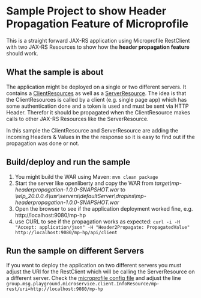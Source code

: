 # Sample Project to show Header Propagation Feature of Microprofile
This is a straight forward JAX-RS application using Microprofile RestClient with two JAX-RS Resources to show how the
**header propagation feature** should work.

## What the sample is about
The application might be deployed on a single or two different servers. It contains a
[ClientResources](src/main/java/group/msg/playground/microservice/ClientResource.java) as well
as a [ServerResource](src/main/java/group/msg/playground/microservice/ServerResource.java). The idea is that the
ClientResources is called by a client (e.g. single page app) which has some authentication done and
a token is used and must be sent via HTTP Header. Therefor it should be propagated when the ClientResource makes
calls to other JAX-RS Resources like the ServerResource.

In this sample the ClientResource and ServerResource are adding the incoming Headers & Values in the the response so it is easy to find out
if the propagation was done or not. 

## Build/deploy and run the sample
1. You might build the WAR using Maven: `mvn clean package`
2. Start the server like openliberty and copy the WAR from *target\mp-headerpropagation-1.0.0-SNAPSHOT.war* to *\wlp_20.0.0.4\usr\servers\defaultServer\dropins\mp-headerpropagation-1.0.0-SNAPSHOT.war*
3. Open the browser to see if the application deployment worked fine, e.g. http://localhost:9080/mp-hp
4. use CURL to see if the propagation works as expected: `curl -i -H "Accept: application/json" -H "Header2Propagate: PropagatedValue" http://localhost:9080/mp-hp/api/client`

## Run the sample on different Servers
If you want to deploy the application on two different servers you must adjust the URI for the RestClient
which will be calling the ServerResource on a different server. Check the [microprofile config file](src/main/webapp/META-INF/microprofile-config.properties) and
adjust the line `group.msg.playground.microservice.client.InfoResource/mp-rest/uri=http://localhost:9080/mp-hp`